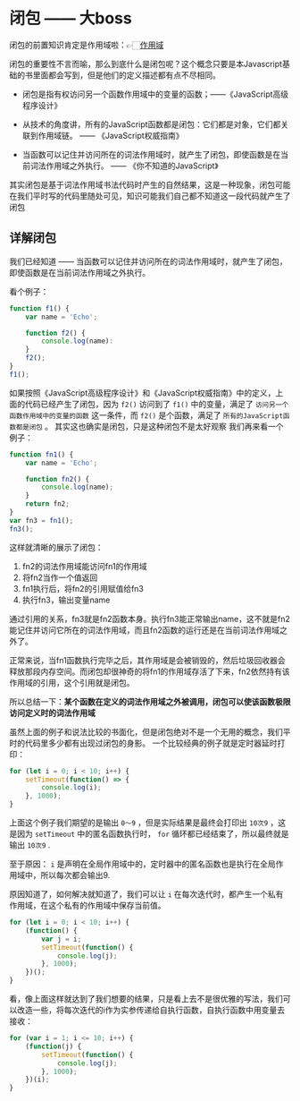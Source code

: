 # 闭包 —— 大boss

闭包的前置知识肯定是作用域啦：👉🏻[作用域](./actionScope.md "作用域")

闭包的重要性不言而喻，那么到底什么是闭包呢？这个概念只要是本Javascript基础的书里面都会写到，但是他们的定义描述都有点不尽相同。

* 闭包是指有权访问另一个函数作用域中的变量的函数；——《JavaScript高级程序设计》

* 从技术的角度讲，所有的JavaScript函数都是闭包：它们都是对象，它们都关联到作用域链。 —— 《JavaScript权威指南》

* 当函数可以记住并访问所在的词法作用域时，就产生了闭包，即使函数是在当前词法作用域之外执行。 —— 《你不知道的JavaScript》

其实闭包是基于词法作用域书法代码时产生的自然结果，这是一种现象，闭包可能在我们平时写的代码里随处可见，知识可能我们自己都不知道这一段代码就产生了闭包

## 详解闭包

我们已经知道 —— 当函数可以记住并访问所在的词法作用域时，就产生了闭包，即使函数是在当前词法作用域之外执行。

看个例子：

``` js
function f1() {
    var name = 'Echo';

    function f2() {
        console.log(name):
    }
    f2();
}
f1();
```

如果按照《JavaScript高级程序设计》和《JavaScript权威指南》中的定义，上面的代码已经产生了闭包，因为 `f2()` 访问到了 `f1()` 中的变量，满足了 `访问另一个函数作用域中的变量的函数` 这一条件，而 `f2()` 是个函数，满足了 `所有的JavaScript函数都是闭包` 。
其实这也确实是闭包，只是这种闭包不是太好观察
我们再来看一个例子：

``` js
function fn1() {
    var name = 'Echo';

    function fn2() {
        console.log(name);
    }
    return fn2;
}
var fn3 = fn1();
fn3();
```

这样就清晰的展示了闭包：

1. fn2的词法作用域能访问fn1的作用域
2. 将fn2当作一个值返回
3. fn1执行后，将fn2的引用赋值给fn3
4. 执行fn3，输出变量name

通过引用的关系，fn3就是fn2函数本身。执行fn3能正常输出name，这不就是fn2能记住并访问它所在的词法作用域，而且fn2函数的运行还是在当前词法作用域之外了。

正常来说，当fn1函数执行完毕之后，其作用域是会被销毁的，然后垃圾回收器会释放那段内存空间。而闭包却很神奇的将fn1的作用域存活了下来，fn2依然持有该作用域的引用，这个引用就是闭包。

所以总结一下：**某个函数在定义的词法作用域之外被调用，闭包可以使该函数极限访问定义时的词法作用域**

虽然上面的例子和说法比较的书面化，但是闭包绝对不是一个无用的概念，我们平时的代码里多少都有出现过闭包的身影。
一个比较经典的例子就是定时器延时打印：

``` js
for (let i = 0; i < 10; i++) {
    setTimeout(function() => {
        console.log(i);
    }, 1000);
}
```

上面这个例子我们期望的是输出 `0～9` ，但是实际结果是最终会打印出 `10次9` ，这是因为 `setTimeout` 中的匿名函数执行时， `for` 循环都已经结束了，所以最终就是输出 `10次9` .

至于原因： `i` 是声明在全局作用域中的，定时器中的匿名函数也是执行在全局作用域中，所以每次都会输出9.

原因知道了，如何解决就知道了，我们可以让 `i` 在每次迭代时，都产生一个私有作用域，在这个私有的作用域中保存当前值。

``` js
for (let i = 0; i < 10; i++) {
    (function() {
        var j = i;
        setTimeout(function() {
            console.log(j);
        }, 1000);
    })();
}
```

看，像上面这样就达到了我们想要的结果，只是看上去不是很优雅的写法，我们可以改造一些，将每次迭代的i作为实参传递给自执行函数，自执行函数中用变量去接收：

``` js
for (var i = 1; i <= 10; i++) {
    (function(j) {
        setTimeout(function() {
            console.log(j);
        }, 1000);
    })(i);
}
```

